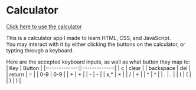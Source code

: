 # Calculator
[Click here to use the calculator](https://ben-lischin.github.io/Calculator/)

This is a calculator app I made to learn HTML, CSS, and JavaScript.\
You may interact with it by either clicking the buttons on the calculator, or typting through a keyboard.

Here are the accepted keyboard inputs, as well as what button they map to:
| Key           | Button        |
|:-------------:|:-------------:|
| c             | clear         |
| backspace     | del           |
| return        | =             |
| 0-9           | 0-9           |
| +             | +             |
| -             | -             |
| x,*           | ×             |
| /             | ÷             |
| ^             | ^             |
| .             | .             |
| (             | (             |
| )             | )             |
